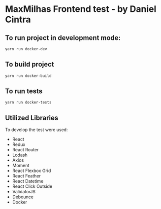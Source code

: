 # MaxMilhas Frontend test - by Daniel Cintra

## To run project in development mode: 

```sh
yarn run docker-dev
```

## To build project 

```sh
yarn run docker-build
```

## To run tests 

```sh
yarn run docker-tests
```

## Utilized Libraries

To develop the test were used:

* React
* Redux
* React Router
* Lodash
* Axios
* Moment 
* React Flexbox Grid
* React Feather
* React Datetime
* React Click Outside
* ValidatorJS
* Debounce
* Docker


